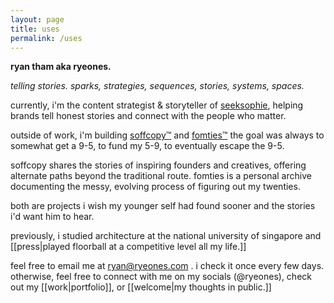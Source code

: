 ```yaml
---
layout: page
title: uses
permalink: /uses
---
```


**ryan tham aka ryeones.**

*telling stories. sparks, strategies, sequences, stories, systems, spaces.*

currently, i'm the content strategist & storyteller of [seeksophie](https://www.seeksophie.com/about), helping brands tell honest stories and connect with the people who matter.

outside of work, i'm building [soffcopy™](https://www.soffcopy.com) and [fomties™](https://www.fomties.com) the goal was always to somewhat get a 9-5, to fund my 5-9, to eventually escape the 9-5.

soffcopy shares the stories of inspiring founders and creatives, offering alternate paths beyond the traditional route. fomties is a personal archive documenting the messy, evolving process of figuring out my twenties.

both are projects i wish my younger self had found sooner and the stories i'd want him to hear.

previously, i studied architecture at the national university of singapore and [[press|played floorball at a competitive level all my life.]]

feel free to email me at <a href="mailto:ryan@ryeones.com?subject=hey%20ryan&body=i%20found%20your%20site%20awesome!">
  ryan@ryeones.com
</a>. i check it once every few days. otherwise, feel free to connect with me on my socials (@ryeones), check out my [[work|portfolio]], or [[welcome|my thoughts in public.]]
